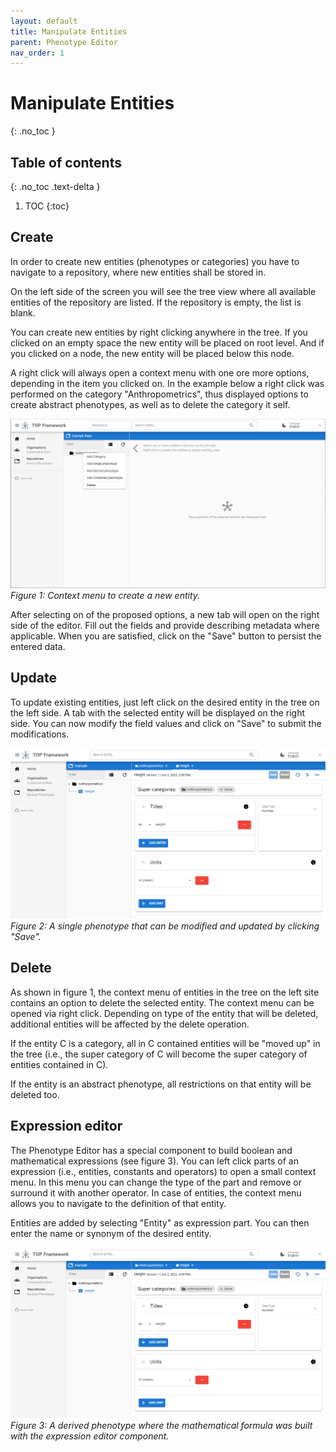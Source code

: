 ```yaml
---
layout: default
title: Manipulate Entities
parent: Phenotype Editor
nav_order: 1
---
```


# Manipulate Entities
{: .no_toc }

## Table of contents
{: .no_toc .text-delta }

1. TOC
{:toc}

## Create
In order to create new entities (phenotypes or categories) you have to navigate to a repository, where new entities shall be stored in.

On the left side of the screen you will see the tree view where all available entities of the repository are listed. If the repository is empty, the list is blank.

You can create new entities by right clicking anywhere in the tree. If you clicked on an empty space the new entity will be placed on root level. And if you clicked on a node, the new entity will be placed below this node.

A right click will always open a context menu with one ore more options, depending in the item you clicked on. In the example below a right click was performed on the category "Anthropometrics", thus displayed options to create abstract phenotypes, as well as to delete the category it self.

![Creating an entity](../assets/images/phenotype-editor-create.png)
_Figure 1: Context menu to create a new entity._

After selecting on of the proposed options, a new tab will open on the right side of the editor. Fill out the fields and provide describing metadata where applicable. When you are satisfied, click on the "Save" button to persist the entered data.

## Update
To update existing entities, just left click on the desired entity in the tree on the left side. A tab with the selected entity will be displayed on the right side. You can now modify the field values and click on "Save" to submit the modifications.

![Update a single phenotype](../assets/images/phenotype-editor-single-phenotype.png)
_Figure 2: A single phenotype that can be modified and updated by clicking "Save"._

## Delete
As shown in figure 1, the context menu of entities in the tree on the left site contains an option to delete the selected entity. The context menu can be opened via right click. Depending on type of the entity that will be deleted, additional entities will be affected by the delete operation.

If the entity C is a category, all in C contained entities will be "moved up" in the tree (i.e., the super category of C will become the super category of entities contained in C).

If the entity is an abstract phenotype, all restrictions on that entity will be deleted too.

## Expression editor
The Phenotype Editor has a special component to build boolean and mathematical expressions (see figure 3). You can left click parts of an expression (i.e., entities, constants and operators) to open a small context menu. In this menu you can change the type of the part and remove or surround it with another operator. In case of entities, the context menu allows you to navigate to the definition of that entity.

Entities are added by selecting "Entity" as expression part. You can then enter the name or synonym of the desired entity.

![Update a single phenotype](../assets/images/phenotype-editor-single-phenotype.png)
_Figure 3: A derived phenotype where the mathematical formula was built with the expression editor component._
